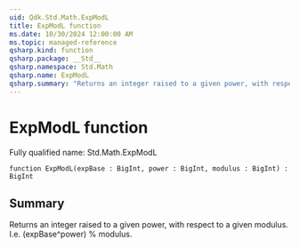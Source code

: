 ```yaml
---
uid: Qdk.Std.Math.ExpModL
title: ExpModL function
ms.date: 10/30/2024 12:00:00 AM
ms.topic: managed-reference
qsharp.kind: function
qsharp.package: __Std__
qsharp.namespace: Std.Math
qsharp.name: ExpModL
qsharp.summary: "Returns an integer raised to a given power, with respect to a given modulus. I.e. (expBase^power) % modulus."
---
```


# ExpModL function

Fully qualified name: Std.Math.ExpModL

```qsharp
function ExpModL(expBase : BigInt, power : BigInt, modulus : BigInt) : BigInt
```

## Summary
Returns an integer raised to a given power, with respect to a given
modulus. I.e. (expBase^power) % modulus.
